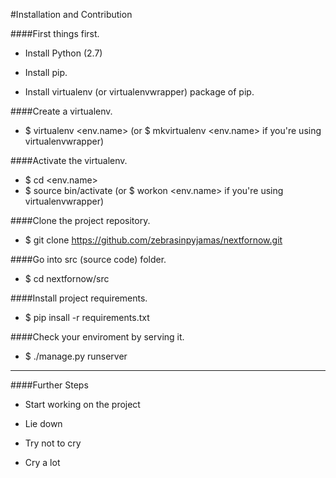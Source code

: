 #Installation and Contribution

####First things first.
- Install Python (2.7)

- Install pip.

- Install virtualenv (or virtualenvwrapper) package of pip.

####Create a virtualenv.

- $ virtualenv <env.name> (or $ mkvirtualenv <env.name> if you're using virtualenvwrapper)

####Activate the virtualenv.
- $ cd <env.name>
- $ source bin/activate (or $ workon <env.name> if you're using virtualenvwrapper)

####Clone the project repository.
- $ git clone https://github.com/zebrasinpyjamas/nextfornow.git

####Go into src (source code) folder.
- $ cd nextfornow/src

####Install project requirements.
- $ pip insall -r requirements.txt

####Check your enviroment by serving it.
- $ ./manage.py runserver

---

####Further Steps
- Start working on the project

- Lie down

- Try not to cry

- Cry a lot